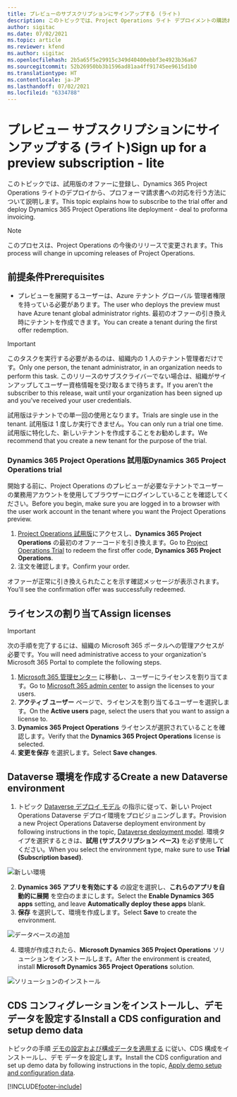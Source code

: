 ```yaml
---
title: プレビューのサブスクリプションにサインアップする (ライト)
description: このトピックでは、Project Operations ライト デプロイメントの購読および展開方法に関する情報を提供します - 見積もり請求の取引を行います。
author: sigitac
ms.date: 07/02/2021
ms.topic: article
ms.reviewer: kfend
ms.author: sigitac
ms.openlocfilehash: 2b5a65f5e29915c349d40400ebbf3e4923b36a67
ms.sourcegitcommit: 52b26950bb3b1596ad81aa4ff91745ee9615d1b0
ms.translationtype: HT
ms.contentlocale: ja-JP
ms.lasthandoff: 07/02/2021
ms.locfileid: "6334788"
---
```

# <a name="sign-up-for-a-preview-subscription---lite"></a><span data-ttu-id="58383-103">プレビュー サブスクリプションにサインアップする (ライト)</span><span class="sxs-lookup"><span data-stu-id="58383-103">Sign up for a preview subscription - lite</span></span> 

<span data-ttu-id="58383-104">このトピックでは、試用版のオファーに登録し、Dynamics 365 Project Operations ライトのデプロイから、プロフォーマ請求書への対応を行う方法について説明します。</span><span class="sxs-lookup"><span data-stu-id="58383-104">This topic explains how to subscribe to the trial offer and deploy Dynamics 365 Project Operations lite deployment - deal to proforma invoicing.</span></span>

> [!NOTE]
> <span data-ttu-id="58383-105">このプロセスは、Project Operations の今後のリリースで変更されます。</span><span class="sxs-lookup"><span data-stu-id="58383-105">This process will change in upcoming releases of Project Operations.</span></span>

## <a name="prerequisites"></a><span data-ttu-id="58383-106">前提条件</span><span class="sxs-lookup"><span data-stu-id="58383-106">Prerequisites</span></span>
- <span data-ttu-id="58383-107">プレビューを展開するユーザーは、Azure テナント グローバル 管理者権限を持っている必要があります。</span><span class="sxs-lookup"><span data-stu-id="58383-107">The user who deploys the preview must have Azure tenant global administrator rights.</span></span> <span data-ttu-id="58383-108">最初のオファーの引き換え時にテナントを作成できます。</span><span class="sxs-lookup"><span data-stu-id="58383-108">You can create a tenant during the first offer redemption.</span></span>

> [!IMPORTANT]
> <span data-ttu-id="58383-109">このタスクを実行する必要があるのは、組織内の 1 人のテナント管理者だけです。</span><span class="sxs-lookup"><span data-stu-id="58383-109">Only one person, the tenant administrator, in an organization needs to perform this task.</span></span> <span data-ttu-id="58383-110">このリリースのサブスクライバーでない場合は、組織がサインアップしてユーザー資格情報を受け取るまで待ちます。</span><span class="sxs-lookup"><span data-stu-id="58383-110">If you aren't the subscriber to this release, wait until your organization has been signed up and you've received your user credentials.</span></span>
> 
> <span data-ttu-id="58383-111">試用版はテナントでの単一回の使用となります。</span><span class="sxs-lookup"><span data-stu-id="58383-111">Trials are single use in the tenant.</span></span> <span data-ttu-id="58383-112">試用版は 1 度しか実行できません。</span><span class="sxs-lookup"><span data-stu-id="58383-112">You can only run a trial one time.</span></span> <span data-ttu-id="58383-113">試用版に特化した、新しいテナントを作成することをお勧めします。</span><span class="sxs-lookup"><span data-stu-id="58383-113">We recommend that you create a new tenant for the purpose of the trial.</span></span>

### <a name="dynamics-365-project-operations-trial"></a><span data-ttu-id="58383-114">Dynamics 365 Project Operations 試用版</span><span class="sxs-lookup"><span data-stu-id="58383-114">Dynamics 365 Project Operations trial</span></span> 

<span data-ttu-id="58383-115">開始する前に、Project Operations のプレビューが必要なテナントでユーザーの業務用アカウントを使用してブラウザーにログインしていることを確認してください。</span><span class="sxs-lookup"><span data-stu-id="58383-115">Before you begin, make sure you are logged in to a browser with the user work account in the tenant where you want the Project Operations preview.</span></span>

1. <span data-ttu-id="58383-116">[Project Operations 試用版](https://aka.ms/try-po)にアクセスし、**Dynamics 365 Project Operations** の最初のオファーコードを引き換えます。</span><span class="sxs-lookup"><span data-stu-id="58383-116">Go to [Project Operations Trial](https://aka.ms/try-po) to redeem the first offer code, **Dynamics 365 Project Operations**.</span></span>
2. <span data-ttu-id="58383-117">注文を確認します。</span><span class="sxs-lookup"><span data-stu-id="58383-117">Confirm your order.</span></span>

  <span data-ttu-id="58383-118">オファーが正常に引き換えられたことを示す確認メッセージが表示されます。</span><span class="sxs-lookup"><span data-stu-id="58383-118">You'll see the confirmation offer was successfully redeemed.</span></span>

## <a name="assign-licenses"></a><span data-ttu-id="58383-119">ライセンスの割り当て</span><span class="sxs-lookup"><span data-stu-id="58383-119">Assign licenses</span></span>

> [!IMPORTANT]
> <span data-ttu-id="58383-120">次の手順を完了するには、組織の Microsoft 365 ポータルへの管理アクセスが必要です。</span><span class="sxs-lookup"><span data-stu-id="58383-120">You will need administrative access to your organization's Microsoft 365 Portal to complete the following steps.</span></span>


1. <span data-ttu-id="58383-121">[Microsoft 365 管理センター](https://portal.office.com/) に移動し、ユーザーにライセンスを割り当てます。</span><span class="sxs-lookup"><span data-stu-id="58383-121">Go to [Microsoft 365 admin center](https://portal.office.com/) to assign the licenses to your users.</span></span>
2. <span data-ttu-id="58383-122">**アクティブ ユーザー** ページで、ライセンスを割り当てるユーザーを選択します。</span><span class="sxs-lookup"><span data-stu-id="58383-122">On the **Active users** page, select the users that you want to assign a license to.</span></span>
3. <span data-ttu-id="58383-123">**Dynamics 365 Project Operations** ライセンスが選択されていることを確認します。</span><span class="sxs-lookup"><span data-stu-id="58383-123">Verify that the **Dynamics 365 Project Operations** license is selected.</span></span> 
4. <span data-ttu-id="58383-124">**変更を保存** を選択します。</span><span class="sxs-lookup"><span data-stu-id="58383-124">Select **Save changes**.</span></span>

## <a name="create-a-new-dataverse-environment"></a><span data-ttu-id="58383-125">Dataverse 環境を作成する</span><span class="sxs-lookup"><span data-stu-id="58383-125">Create a new Dataverse environment</span></span>

1. <span data-ttu-id="58383-126">トピック [Dataverse デプロイ モデル](lite-deployment.md) の指示に従って、新しい Project Operations Dataverse デプロイ環境をプロビジョニングします。</span><span class="sxs-lookup"><span data-stu-id="58383-126">Provision a new Project Operations Dataverse deployment environment by following instructions in the topic, [Dataverse deployment model](lite-deployment.md).</span></span> <span data-ttu-id="58383-127">環境タイプを選択するときは、**試用 (サブスクリプション ベース)** を必ず使用してください。</span><span class="sxs-lookup"><span data-stu-id="58383-127">When you select the environment type, make sure to use **Trial (Subscription based)**.</span></span>

  ![新しい環境](./media/19CreateEnvironment.png)

2. <span data-ttu-id="58383-129">**Dynamics 365 アプリを有効にする** の設定を選択し、**これらのアプリを自動的に展開** を空白のままにします。</span><span class="sxs-lookup"><span data-stu-id="58383-129">Select the **Enable Dynamics 365 apps** setting, and leave **Automatically deploy these apps** blank.</span></span>  
3. <span data-ttu-id="58383-130">**保存** を選択して、環境を作成します。</span><span class="sxs-lookup"><span data-stu-id="58383-130">Select **Save** to create the environment.</span></span>

  ![データベースの追加](./media/20CreateEnvironment1.png)

4. <span data-ttu-id="58383-132">環境が作成されたら、**Microsoft Dynamics 365 Project Operations** ソリューションをインストールします。</span><span class="sxs-lookup"><span data-stu-id="58383-132">After the environment is created, install **Microsoft Dynamics 365 Project Operations** solution.</span></span> 

![ソリューションのインストール](./media/21InstallSolution.png)

## <a name="install-a-cds-configuration-and-setup-demo-data"></a><span data-ttu-id="58383-134">CDS コンフィグレーションをインストールし、デモ データを設定する</span><span class="sxs-lookup"><span data-stu-id="58383-134">Install a CDS configuration and setup demo data</span></span>

<span data-ttu-id="58383-135">トピックの手順 [デモの設定および構成データを適用する](lite-apply-demo-setup-config-data.md) に従い、CDS 構成をインストールし、デモ データを設定します。</span><span class="sxs-lookup"><span data-stu-id="58383-135">Install the CDS configuration and set up demo data by following instructions in the topic, [Apply demo setup and configuration data](lite-apply-demo-setup-config-data.md).</span></span>


[!INCLUDE[footer-include](../includes/footer-banner.md)]
